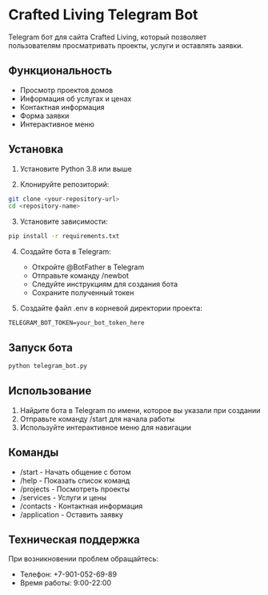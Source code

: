 # Crafted Living Telegram Bot

Telegram бот для сайта Crafted Living, который позволяет пользователям просматривать проекты, услуги и оставлять заявки.

## Функциональность

- Просмотр проектов домов
- Информация об услугах и ценах
- Контактная информация
- Форма заявки
- Интерактивное меню

## Установка

1. Установите Python 3.8 или выше

2. Клонируйте репозиторий:
```bash
git clone <your-repository-url>
cd <repository-name>
```

3. Установите зависимости:
```bash
pip install -r requirements.txt
```

4. Создайте бота в Telegram:
   - Откройте @BotFather в Telegram
   - Отправьте команду /newbot
   - Следуйте инструкциям для создания бота
   - Сохраните полученный токен

5. Создайте файл .env в корневой директории проекта:
```
TELEGRAM_BOT_TOKEN=your_bot_token_here
```

## Запуск бота

```bash
python telegram_bot.py
```

## Использование

1. Найдите бота в Telegram по имени, которое вы указали при создании
2. Отправьте команду /start для начала работы
3. Используйте интерактивное меню для навигации

## Команды

- /start - Начать общение с ботом
- /help - Показать список команд
- /projects - Посмотреть проекты
- /services - Услуги и цены
- /contacts - Контактная информация
- /application - Оставить заявку

## Техническая поддержка

При возникновении проблем обращайтесь:
- Телефон: +7-901-052-69-89
- Время работы: 9:00-22:00 